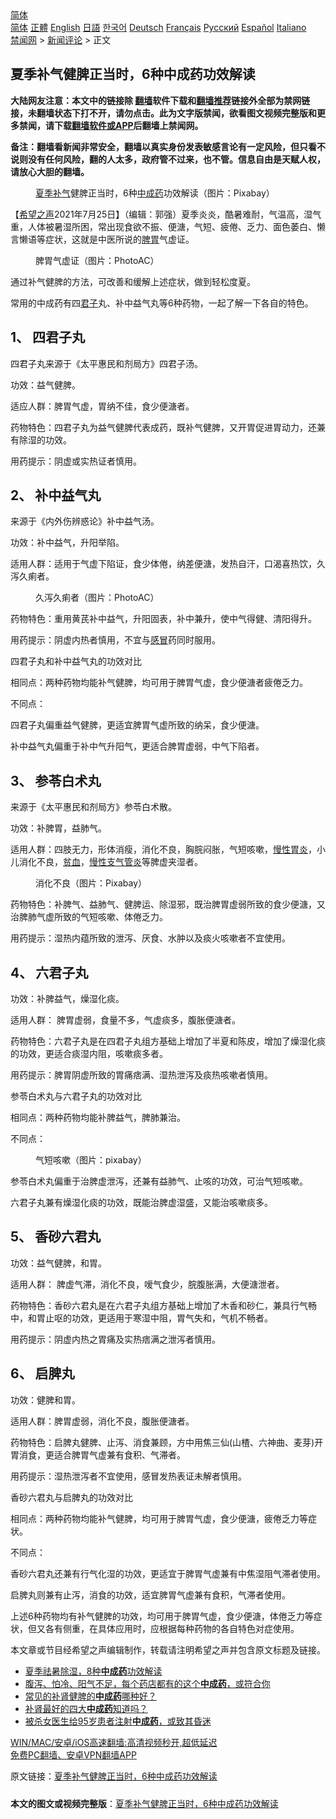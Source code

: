  <!-- 面包屑导航 --> <div class="breadcrumb"><!-- GTranslate: https://gtranslate.io/ -->  <div class="switcher notranslate">  <div class="selected">  <a href="#" onclick="return false;"> 简体</a>  </div>  <div class="option">  <a href="https://www.bannedbook.org" onclick="doGTranslate('zh-CN|zh-CN');jQuery('div.switcher div.selected a').html(jQuery(this).html());return false;" title="简体中文" class="nturl selected"> 简体</a>  <a href="https://www.bannedbook.org/zh-tw/" onclick="doGTranslate('zh-CN|zh-TW');jQuery('div.switcher div.selected a').html(jQuery(this).html());return false;" title="繁體中文" class="nturl"> 正體</a>  <a href="https://www.bannedbook.org/en/" onclick="doGTranslate('zh-CN|en');jQuery('div.switcher div.selected a').html(jQuery(this).html());return false;" title="English" class="nturl"> English</a>  <a href="https://www.bannedbook.org/ja/" onclick="doGTranslate('zh-CN|ja');jQuery('div.switcher div.selected a').html(jQuery(this).html());return false;" title="日本語" class="nturl"> 日語</a>  <a href="https://www.bannedbook.org/ko/" onclick="doGTranslate('zh-CN|ko');jQuery('div.switcher div.selected a').html(jQuery(this).html());return false;" title="한국어" class="nturl"> 한국어</a>  <a href="https://www.bannedbook.org/de/" onclick="doGTranslate('zh-CN|de');jQuery('div.switcher div.selected a').html(jQuery(this).html());return false;" title="Deutsch" class="nturl"> Deutsch</a>  <a href="https://www.bannedbook.org/fr/" onclick="doGTranslate('zh-CN|fr');jQuery('div.switcher div.selected a').html(jQuery(this).html());return false;" title="Français" class="nturl"> Français</a>  <a href="https://www.bannedbook.org/ru/" onclick="doGTranslate('zh-CN|ru');jQuery('div.switcher div.selected a').html(jQuery(this).html());return false;" title="Русский" class="nturl"> Русский</a>  <a href="https://www.bannedbook.org/es/" onclick="doGTranslate('zh-CN|es');jQuery('div.switcher div.selected a').html(jQuery(this).html());return false;" title="Español" class="nturl"> Español</a>  <a href="https://www.bannedbook.org/it/" onclick="doGTranslate('zh-CN|it');jQuery('div.switcher div.selected a').html(jQuery(this).html());return false;" title="Italiano" class="nturl"> Italiano</a>  </div>  </div>      <div class='breadcrumb-sub'><!-- Breadcrumb NavXT 6.3.0 --> <a href="https://www.bannedbook.org/" class="home">禁闻网</a> &gt; <a href="https://www.bannedbook.org/bnews/comments/" class="category">新闻评论</a> &gt; 正文</div></div><h2>夏季补气健脾正当时，6种中成药功效解读</h2> <p class="notice"><b>大陆网友注意：本文中的链接除 <a href="https://github.com/bannedbook/fanqiang" >翻墙</a>软件下载和<a href="https://github.com/killgcd/justmysocks/blob/master/README.md">翻墙推荐</a>链接外全部为禁网链接，未翻墙状态下打不开，请勿点击。此为文字版禁闻，欲看图文视频完整版和更多禁闻，请下载<a href="https://github.com/bannedbook/fanqiang">翻墙软件或APP</a>后翻墙上禁闻网。</p><p>备注：翻墙看新闻非常安全，翻墙以真实身份发表敏感言论有一定风险，但只看不说则没有任何风险，翻的人太多，政府管不过来，也不管。信息自由是天赋人权，请放心大胆的翻墙。</b></p>  <div class="entry"> <figure> <p><figcaption><a href="https://www.bannedbook.org/bnews/tag/%E5%A4%8F%E5%AD%A3/" class="st_tag internal_tag" rel="tag" title="标签 夏季 下的日志">夏季</a><a href="https://www.bannedbook.org/bnews/tag/%e8%a1%a5%e6%b0%94/" class="st_tag internal_tag" rel="tag" title="标签 补气 下的日志">补气</a>健脾正当时，6种<a href="https://www.bannedbook.org/bnews/tag/%E4%B8%AD%E6%88%90%E8%8D%AF/" class="st_tag internal_tag" rel="tag" title="标签 中成药 下的日志">中成药</a>功效解读（图片：Pixabay）   </figcaption></figure> <p>【<span class='wp_keywordlink_affiliate'><a href="https://www.soundofhope.org" title="希望之声" target="_blank">希望之声</a></span>2021年7月25日】（编辑：郭强）夏季炎炎，酷暑难耐，气温高，湿气重，人体被暑湿所困，常出现食欲不振、便溏，气短、疲倦、乏力、面色萎白、懒言懒语等症状，这就是中医所说的<a href="https://www.bannedbook.org/bnews/tag/%E8%84%BE%E8%83%83/" class="st_tag internal_tag" rel="tag" title="标签 脾胃 下的日志">脾胃</a>气虚证。</p> <figure><figcaption>脾胃气虚证（图片：PhotoAC）</figcaption></figure> <p>通过补气健脾的方法，可改善和缓解上述症状，做到轻松度夏。</p> <p>常用的中成药有四<a href="https://www.bannedbook.org/bnews/tag/%E5%90%9B%E5%AD%90/" class="st_tag internal_tag" rel="tag" title="标签 君子 下的日志">君子</a>丸、补中益气丸等6种药物，一起了解一下各自的特色。</p> <h2>1、 四君子丸</h2> <p>四君子丸来源于《太平惠民和剂局方》四君子汤。</p> <p>功效：益气健脾。</p> <p>适应人群：脾胃气虚，胃纳不佳，食少便溏者。</p> <p>药物特色：四君子丸为益气健脾代表成药，既补气健脾，又开胃促进胃动力，还兼有除湿的功效。</p> <p>用药提示：阴虚或实热证者慎用。</p> <h2>2、 补中益气丸</h2> <p>来源于《内外伤辨惑论》补中益气汤。</p> <p>功效：补中益气，升阳举陷。</p> <p>适用人群：适用于气虚下陷证，食少体倦，纳差便溏，发热自汗，口渴喜热饮，久泻久痢者。</p> <figure><figcaption>久泻久痢者（图片：PhotoAC）</figcaption></figure> <p>药物特色：重用黄芪补中益气，升阳固表，补中兼升，使中气得健、清阳得升。</p>  <p>用药提示：阴虚内热者慎用，不宜与<a href="https://www.bannedbook.org/bnews/tag/%E6%84%9F%E5%86%92/" class="st_tag internal_tag" rel="tag" title="标签 感冒 下的日志">感冒</a>药同时服用。</p> <p>四君子丸和补中益气丸的功效对比</p> <p>相同点：两种药物均能补气健脾，均可用于脾胃气虚，食少便溏者疲倦乏力。</p> <p>不同点：</p> <p>四君子丸偏重益气健脾，更适宜脾胃气虚所致的纳呆，食少便溏。</p> <p>补中益气丸偏重于补中气升阳气，更适合脾胃虚弱，中气下陷者。</p> <h2>3、 参苓白术丸</h2> <p>来源于《太平惠民和剂局方》参苓白术散。</p> <p>功效：补脾胃，益肺气。</p> <p>适用人群：四肢无力，形体消瘦，消化不良，胸脘闷胀，气短咳嗽，<a href="https://www.bannedbook.org/bnews/tag/%e6%85%a2%e6%80%a7%e8%83%83%e7%82%8e/" class="st_tag internal_tag" rel="tag" title="标签 慢性胃炎 下的日志">慢性胃炎</a>，小儿消化不良，<a href="https://www.bannedbook.org/bnews/tag/%E8%B4%AB%E8%A1%80/" class="st_tag internal_tag" rel="tag" title="标签 贫血 下的日志">贫血</a>，<a href="https://www.bannedbook.org/bnews/tag/%e6%85%a2%e6%80%a7%e6%94%af%e6%b0%94%e7%ae%a1%e7%82%8e/" class="st_tag internal_tag" rel="tag" title="标签 慢性支气管炎 下的日志">慢性支气管炎</a>等脾虚夹湿者。</p> <figure><figcaption>消化不良（图片：Pixabay）</figcaption></figure> <p>药物特色：补脾气、益肺气、健脾运、除湿邪，既治脾胃虚弱所致的食少便溏，又治脾肺气虚所致的气短咳嗽、体倦乏力。</p> <p>用药提示：湿热内蕴所致的泄泻、厌食、水肿以及痰火咳嗽者不宜使用。</p> <h2>4、 六君子丸</h2> <p>功效：补脾益气，燥湿化痰。</p>  <p>适用人群： 脾胃虚弱，食量不多，气虚痰多，腹胀便溏者。</p> <p>药物特色：六君子丸是在四君子丸组方基础上增加了半夏和陈皮，增加了燥湿化痰的功效，更适合痰湿内阻，咳嗽痰多者。</p> <p>用药提示：脾胃阴虚所致的胃痛痞满、湿热泄泻及痰热咳嗽者慎用。</p> <p>参苓白术丸与六君子丸的功效对比</p> <p>相同点：两种药物均能补脾益气，脾肺兼治。</p> <p>不同点：</p> <figure><figcaption>气短咳嗽（图片：pixabay）</figcaption></figure> <p>参苓白术丸偏重于治脾虚泄泻，还兼有益肺气、止咳的功效，可治气短咳嗽。</p> <p>六君子丸兼有燥湿化痰的功效，既能治脾虚湿盛，又能治咳嗽痰多。</p> <h2>5、 香砂六君丸</h2> <p>功效：益气健脾，和胃。</p> <p>适用人群： 脾虚气滞，消化不良，嗳气食少，脘腹胀满，大便溏泄者。</p> <p>药物特色：香砂六君丸是在六君子丸组方基础上增加了木香和砂仁，兼具行气畅中，和胃止呕的功效，更适用于寒湿中阻，胃气失和，气机不畅者。</p> <p>用药提示：阴虚内热之胃痛及实热痞满之泄泻者慎用。</p>  <h2>6、 启脾丸</h2> <p>功效：健脾和胃。</p> <p>适用人群：脾胃虚弱，消化不良，腹胀便溏者。</p> <p>药物特色：启脾丸健脾、止泻、消食兼顾，方中用焦三仙(山楂、六神曲、麦芽)开胃消食，更适合脾胃气虚兼有食积、气滞者。</p> <p>用药提示：湿热泄泻者不宜使用，感冒发热表证未解者慎用。</p> <p>香砂六君丸与启脾丸的功效对比</p> <p>相同点：两种药物均能补气健脾，均可用于脾胃气虚，食少便溏，疲倦乏力等症状。</p> <p>不同点：</p> <p>香砂六君丸还兼有行气化湿的功效，更适宜于脾胃气虚兼有中焦湿阻气滞者使用。</p> <p>启脾丸则兼有止泻，消食的功效，适宜脾胃气虚兼有食积，气滞者使用。</p> <p>上述6种药物均有补气健脾的功效，均可用于脾胃气虚，食少便溏，体倦乏力等症状，但又各有侧重，在具体应用时，应根据每种药物的各自特色对症使用。</p> <p>本文章或节目经希望之声编辑制作，转载请注明希望之声并包含原文标题及链接。 </p> <ul class='op-related-articles' title='相关阅读'> <li><a href='https://www.bannedbook.org/bnews/comments/20210617/1568183.html' target='_blank'>夏季祛暑除湿，8种<b>中成药</b>功效解读</a></li> <li><a href='https://www.bannedbook.org/bnews/health/20210616/1567889.html' target='_blank'>腹泻、怕冷、阳气不足，每个药店都有的这个<b>中成药</b>，或符合你</a></li> <li><a href='https://www.bannedbook.org/bnews/comments/20210519/1549544.html' target='_blank'>常见的补肾健脾的<b>中成药</b>哪种好？</a></li> <li><a href='https://www.bannedbook.org/bnews/health/20200928/1404395.html' target='_blank'>补肾最好的四大<b>中成药</b>知道吗？</a></li> <li><a href='https://www.bannedbook.org/bnews/comments/20191231/1367878.html' target='_blank'>被杀女医生给95岁患者注射<b>中成药</b>，或致其昏迷</a></li> </ul> <p class="texttj"> <a href="https://github.com/bannedbook/fanqiang/wiki/V2ray%E6%9C%BA%E5%9C%BA" target="_blank">WIN/MAC/安卓/iOS高速翻墙:高清视频秒开,超低延迟</a><br/> <a href="https://github.com/bannedbook/fanqiang/wiki/%E7%A6%81%E9%97%BB%E7%BD%91%E5%AE%89%E5%8D%93%E7%BF%BB%E5%A2%99%E6%96%B0%E9%97%BBAPP" target="_blank">免费PC翻墙、安卓VPN翻墙APP</a></p> <p>原文链接：<a class="src_link"  href="https://www.soundofhope.org/post/528635" target="_blank">夏季补气健脾正当时，6种中成药功效解读</a></p><a name='sharetosocial'></a>  <div style="margin-bottom:5px;padding-bottom:5px;clear:both"> <div id="archive-pix-1" class="banner-ads"> <!-- AuctionX Display platform tag START --> <div id="26318x728x90x621x_ADSLOT2" clicktrack="%%CLICK_URL_ESC%%"></div> <!-- AuctionX Display platform tag END --> </div> <div id="archive-pix-2" class="banner-ads"> <!-- AuctionX Display platform tag START --> <div id="26315x300x250x621x_ADSLOT2" clicktrack="%%CLICK_URL_ESC%%"></div> <!-- AuctionX Display platform tag END --> </div> </div>  <div id="archive-pix-1" class="banner-ads"> <!-- AuctionX Display platform tag START --> <div id="26318x728x90x621x_ADSLOT3" clicktrack="%%CLICK_URL_ESC%%"></div> <!-- AuctionX Display platform tag END --> </div> <div><b>本文的图文或视频完整版</b>：<a href='https://www.bannedbook.org/bnews/comments/20210725/1594086.html'>夏季补气健脾正当时，6种中成药功效解读</a></div>  </div><!--END ENTRY--> 